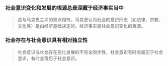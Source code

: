 ### 社会意识变化和发展的根源总是深藏于经济事实当中
> 这与马克思主义的观点相符。马克思认为社会的意识形态（如法律、宗教、文化等）是由经济基础决定的，经济事实是社会意识变化的根源。

### 社会存在与社会意识具有相对独立性
> 社会意识与社会存在变化发展的不完全同步性，社会意识有时会超前于社会意识，有时会落后于社会意识。
